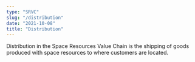```yaml
---
type: "SRVC"
slug: "/distribution"
date: "2021-10-08"
title: "Distribution"
---
```

Distribution in the Space Resources Value Chain is the shipping of goods produced with space resources to where customers are located.
